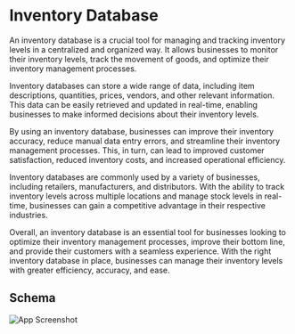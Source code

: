 # Inventory Database 
An inventory database is a crucial tool for managing and tracking inventory levels in a centralized and organized way. It allows businesses to monitor their inventory levels, track the movement of goods, and optimize their inventory management processes.

Inventory databases can store a wide range of data, including item descriptions, quantities, prices, vendors, and other relevant information. This data can be easily retrieved and updated in real-time, enabling businesses to make informed decisions about their inventory levels.

By using an inventory database, businesses can improve their inventory accuracy, reduce manual data entry errors, and streamline their inventory management processes. This, in turn, can lead to improved customer satisfaction, reduced inventory costs, and increased operational efficiency.

Inventory databases are commonly used by a variety of businesses, including retailers, manufacturers, and distributors. With the ability to track inventory levels across multiple locations and manage stock levels in real-time, businesses can gain a competitive advantage in their respective industries.

Overall, an inventory database is an essential tool for businesses looking to optimize their inventory management processes, improve their bottom line, and provide their customers with a seamless experience. With the right inventory database in place, businesses can manage their inventory levels with greater efficiency, accuracy, and ease.


## Schema

![App Screenshot](https://d31kydh6n6r5j5.cloudfront.net/uploads/sites/114/2017/05/Table-Structure-of-the-Database-1gcclu1.png)


